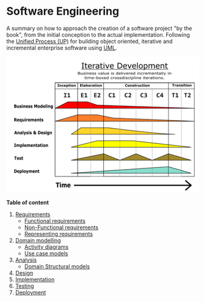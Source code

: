 # Software Engineering

A summary on how to approach the creation of a software project "by the book", from the initial conception to the actual implementation. Following the [Unified Process (UP)](https://en.wikipedia.org/wiki/Unified_Process) for building object oriented, iterative and incremental enterprise software using [UML](https://en.wikipedia.org/wiki/Unified_Modeling_Language).

![Unified Process](./images/up.svg.png)

**Table of content**
1. [Requirements](./01-requirements.md)
    - [Functional requirements](./01-requirements.md#functional-requirements)
    - [Non-Functional requirements](./01-requirements.md#non-functional-requirements)
    - [Representing requirements](./01-requirements.md#representing-the-requirements)
2. [Domain modelling](./02-domain-modelling.md)
    - [Activity diagrams](./02-domain-modelling.md#activity-diagrams)
    - [Use case models](./02-domain-modelling.md#use-case-models)
3. [Analysis](#analysis)
    - [Domain Structural models](./03-analysis.md#domain-structural-models)
4. [Design](#design)
5. [Implementation](#implementation)
6. [Testing](#testing)
7. [Deployment](#deployment)

